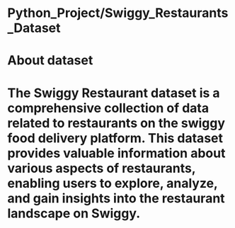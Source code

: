 # Python_Project/Swiggy_Restaurants_Dataset
# About dataset
# The Swiggy Restaurant dataset is a comprehensive collection of data related to restaurants on the swiggy food delivery platform. This dataset provides valuable information about various aspects of restaurants, enabling users to explore, analyze, and gain insights into the restaurant landscape on Swiggy.
